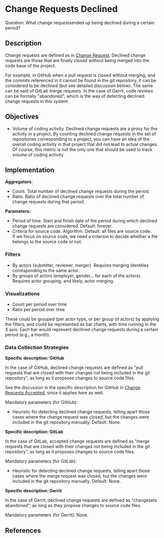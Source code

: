 # Change Requests Declined

Question: What change requestsended up being declined during a certain period?


## Description

Change requests are defined as in [Change Request](https://github.com/chaoss/wg-evolution/blob/master/metrics/Change_Request.md).
Declined change requests are those that are finally closed without
being merged into the code base of the project.

For example, in GitHub when a pull request is closed without
merging, and the commits referenced in it cannot be found
in the git repository, it can be considered to be declined
(but see detailed discussion below). The same can be said of
GitLab merge requests. In the case of Gerrit, code reviews
can be formally "abandoned", which is the way of detecting
declined change requests in this system.


## Objectives

* Volume of coding activity.
    Declined change requests are a proxy for the activity in a project.
    By counting declined change requests in the set of repositories corresponding
    to a project, you can have an idea of the overall coding activity in
    that project that did not lead to actual changes.
    Of course, this metric is not the only one that should be
    used to track volume of coding activity.

## Implementation

**Aggregators**:
* Count. Total number of declined change requests during the period.
* Ratio. Ratio of declined change requests over the total number of change requests during that period.

**Parameters:**
* Period of time. Start and finish date of the period during which declined change requests are considered. Default: forever.
* Criteria for source code. Algorithm. Default: all files are source code.  
    If we focus on source code, we need a criterion to decide
    whether a file belongs to the source code or not.


### Filters 

* By actors (submitter, reviewer, merger). Requires merging identities corresponding to the same actor.
* By groups of actors (employer, gender... for each of the actors). Requires actor grouping, and likely, actor merging.


### Visualizations 

* Count per period over time
* Ratio per period over time

These could be grouped (per actor type, or per group of actors) by applying the filters,
and could be represented as bar charts, with time running in the X axis.
Each bar would represent declined change requests during a certain period (e.g., a month).


### Data Collection Strategies 

**Specific description: GitHub**

In the case of GitHub, declined change requests are defined as "pull requests
that are closed with their changes not being included in the git repository",
as long as it proposes changes to source code files.

See the discussion in the specific description for GitHub in
[Change Requests Accepted](https://github.com/chaoss/wg-evolution/blob/master/metrics/Change_Requests_Accepted.md), since it applies here as well.

Mandatory parameters (for GitHub):

* Heuristic for detecting declined change requests, telling apart
  those cases where the change request was closed, but the
  changes were included in the git repository manually.
  Default: None.

**Specific description: GitLab**

In the case of GitLab, accepted change requests are defined as "merge requests
that are closed with their changes not being included in the git repository",
as long as it proposes changes to source code files.

Mandatory parameters (for GitLab):

* Heuristic for detecting declined change requests, telling apart
  those cases where the merge request was closed, but the
  changes were included in the git repository manually. Default: None.

**Specific description: Gerrit**

In the case of Gerrit, declined change requests are defined as "changesets
abandoned", as long as they propose changes to source code files.

Mandatory parameters (for Gerrit): None.

## References

